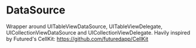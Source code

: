 # DataSource

Wrapper around UITableViewDataSource, UITableViewDelegate, UICollectionViewDataSource and UICollectionViewDelegate. Havily inspired by Futured's CellKit: https://github.com/futuredapp/CellKit
